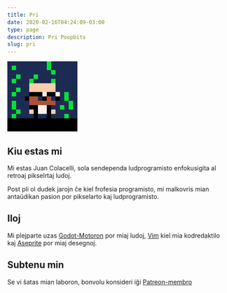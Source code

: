 ```yaml
---
title: Pri
date: 2020-02-16T04:24:09-03:00
type: page
description: Pri Poopbits
slug: pri
---
```


![Juan Colacelli](jc.gif)

## Kiu estas mi

Mi estas Juan Colacelli, sola sendependa ludprogramisto enfokusigita al retroaj pikselrtaj ludoj.

Post pli ol dudek jarojn ĉe kiel frofesia programisto, mi malkovris mian antaŭdikan pasion por pikselarto kaj ludprogramisto.

## Iloj

Mi plejparte uzas [Godot-Motoron](https://godotengine.org) por miaj ludoj, [Vim](https://vim.org) kiel mia kodredaktilo kaj [Aseprite](https://aseprite.org) por miaj desegnoj.

## Subtenu min

Se vi ŝatas mian laboron, bonvolu konsideri iĝi [Patreon-membro](https://patreon.com/juancolacelli)
